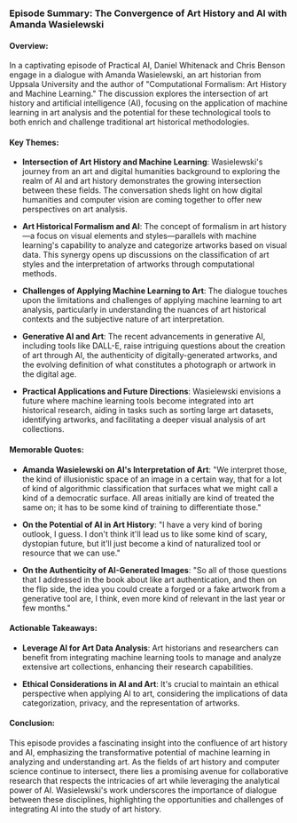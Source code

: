 ### Episode Summary: The Convergence of Art History and AI with Amanda Wasielewski

#### Overview:
In a captivating episode of Practical AI, Daniel Whitenack and Chris Benson engage in a dialogue with Amanda Wasielewski, an art historian from Uppsala University and the author of "Computational Formalism: Art History and Machine Learning." The discussion explores the intersection of art history and artificial intelligence (AI), focusing on the application of machine learning in art analysis and the potential for these technological tools to both enrich and challenge traditional art historical methodologies.

#### Key Themes:

- **Intersection of Art History and Machine Learning**: Wasielewski's journey from an art and digital humanities background to exploring the realm of AI and art history demonstrates the growing intersection between these fields. The conversation sheds light on how digital humanities and computer vision are coming together to offer new perspectives on art analysis.

- **Art Historical Formalism and AI**: The concept of formalism in art history—a focus on visual elements and styles—parallels with machine learning's capability to analyze and categorize artworks based on visual data. This synergy opens up discussions on the classification of art styles and the interpretation of artworks through computational methods.

- **Challenges of Applying Machine Learning to Art**: The dialogue touches upon the limitations and challenges of applying machine learning to art analysis, particularly in understanding the nuances of art historical contexts and the subjective nature of art interpretation.

- **Generative AI and Art**: The recent advancements in generative AI, including tools like DALL-E, raise intriguing questions about the creation of art through AI, the authenticity of digitally-generated artworks, and the evolving definition of what constitutes a photograph or artwork in the digital age.

- **Practical Applications and Future Directions**: Wasielewski envisions a future where machine learning tools become integrated into art historical research, aiding in tasks such as sorting large art datasets, identifying artworks, and facilitating a deeper visual analysis of art collections.

#### Memorable Quotes:

- **Amanda Wasielewski on AI's Interpretation of Art**: "We interpret those, the kind of illusionistic space of an image in a certain way, that for a lot of kind of algorithmic classification that surfaces what we might call a kind of a democratic surface. All areas initially are kind of treated the same on; it has to be some kind of training to differentiate those."
   
- **On the Potential of AI in Art History**: "I have a very kind of boring outlook, I guess. I don't think it'll lead us to like some kind of scary, dystopian future, but it'll just become a kind of naturalized tool or resource that we can use."

- **On the Authenticity of AI-Generated Images**: "So all of those questions that I addressed in the book about like art authentication, and then on the flip side, the idea you could create a forged or a fake artwork from a generative tool are, I think, even more kind of relevant in the last year or few months."

#### Actionable Takeaways:

- **Leverage AI for Art Data Analysis**: Art historians and researchers can benefit from integrating machine learning tools to manage and analyze extensive art collections, enhancing their research capabilities.
  
- **Ethical Considerations in AI and Art**: It's crucial to maintain an ethical perspective when applying AI to art, considering the implications of data categorization, privacy, and the representation of artworks.

#### Conclusion:
This episode provides a fascinating insight into the confluence of art history and AI, emphasizing the transformative potential of machine learning in analyzing and understanding art. As the fields of art history and computer science continue to intersect, there lies a promising avenue for collaborative research that respects the intricacies of art while leveraging the analytical power of AI. Wasielewski's work underscores the importance of dialogue between these disciplines, highlighting the opportunities and challenges of integrating AI into the study of art history.
